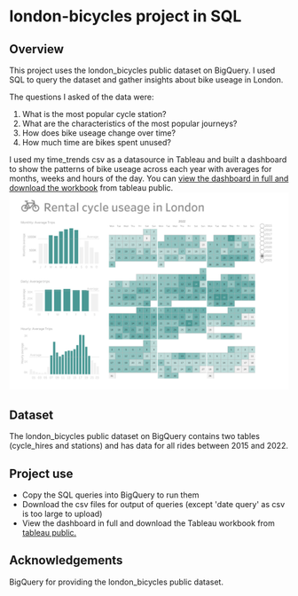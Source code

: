 # london-bicycles project in SQL
## Overview
This project uses the london_bicycles public dataset on BigQuery. I used SQL to query the dataset and gather insights about bike useage in London. 

The questions I asked of the data were:
1. What is the most popular cycle station?
2. What are the characteristics of the most popular journeys?
3. How does bike useage change over time?
4. How much time are bikes spent unused?

I used my time_trends csv as a datasource in Tableau and built a dashboard to show the patterns of bike useage across each year with averages for months, weeks and hours of the day. 
You can [view the dashboard in full and download the workbook](https://public.tableau.com/app/profile/kat4197/viz/london_bicycles_time_trends/Rentalcycleuseage) from tableau public.
![useage_dashboard_image](useage_dashboard_image.png)
   
## Dataset
The london_bicycles public dataset on BigQuery contains two tables (cycle_hires and stations) and has data for all rides between 2015 and 2022. 

## Project use
* Copy the SQL queries into BigQuery to run them
* Download the csv files for output of queries (except 'date query' as csv is too large to upload)
* View the dashboard in full and download the Tableau workbook from [tableau public.](https://public.tableau.com/app/profile/kat4197/viz/london_bicycles_time_trends/Rentalcycleuseage)

## Acknowledgements
BigQuery for providing the london_bicycles public dataset.
